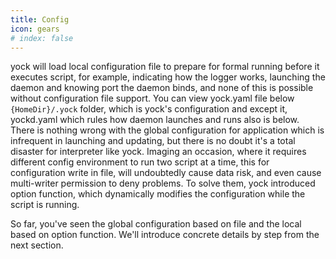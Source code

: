 ```yaml
---
title: Config
icon: gears
# index: false
---
```


yock will load local configuration file to prepare for formal running before it executes script, for example, indicating how the logger works, launching the daemon and knowing port the daemon binds, and none of this is possible without configuration file support. You can view yock.yaml file below `{HomeDir}/.yock` folder, which is yock's configuration and except it, yockd.yaml which rules how daemon launches and runs also is below.
There is nothing wrong with the global configuration for application which is infrequent in launching and updating, but there is no doubt it's a total disaster for interpreter like yock. Imaging an occasion, where it requires different config environment to run two script at a time, this for configuration write in file, will undoubtedly cause data risk, and even cause multi-writer permission to deny problems. To solve them, yock introduced option function, which dynamically modifies the configuration while the script is running.

So far, you've seen the global configuration based on file and the local based on option function. We'll introduce concrete details by step from the next section.